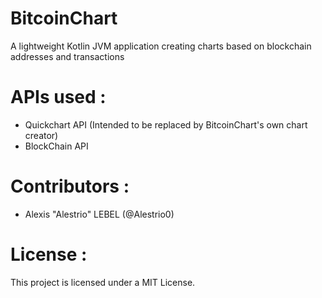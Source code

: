 # BitcoinChart
A lightweight Kotlin JVM application creating charts based on blockchain addresses and transactions

# APIs used :
- Quickchart API (Intended to be replaced by BitcoinChart's own chart creator)
- BlockChain API

# Contributors :
 - Alexis "Alestrio" LEBEL (@Alestrio0)
 
# License :
This project is licensed under a MIT License.
